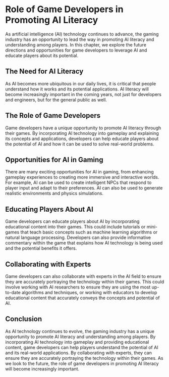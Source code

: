 Role of Game Developers in Promoting AI Literacy
================================================================================================

As artificial intelligence (AI) technology continues to advance, the gaming industry has an opportunity to lead the way in promoting AI literacy and understanding among players. In this chapter, we explore the future directions and opportunities for game developers to leverage AI and educate players about its potential.

The Need for AI Literacy
------------------------

As AI becomes more ubiquitous in our daily lives, it is critical that people understand how it works and its potential applications. AI literacy will become increasingly important in the coming years, not just for developers and engineers, but for the general public as well.

The Role of Game Developers
---------------------------

Game developers have a unique opportunity to promote AI literacy through their games. By incorporating AI technology into gameplay and explaining its concepts and applications, developers can help educate players about the potential of AI and how it can be used to solve real-world problems.

Opportunities for AI in Gaming
------------------------------

There are many exciting opportunities for AI in gaming, from enhancing gameplay experiences to creating more immersive and interactive worlds. For example, AI can be used to create intelligent NPCs that respond to player input and adapt to their preferences. AI can also be used to generate realistic environments and physics simulations.

Educating Players About AI
--------------------------

Game developers can educate players about AI by incorporating educational content into their games. This could include tutorials or mini-games that teach basic concepts such as machine learning algorithms or natural language processing. Developers can also provide informative commentary within the game that explains how AI technology is being used and the potential benefits it offers.

Collaborating with Experts
--------------------------

Game developers can also collaborate with experts in the AI field to ensure they are accurately portraying the technology within their games. This could involve working with AI researchers to ensure they are using the most up-to-date algorithms and techniques, or working with educators to develop educational content that accurately conveys the concepts and potential of AI.

Conclusion
----------

As AI technology continues to evolve, the gaming industry has a unique opportunity to promote AI literacy and understanding among players. By incorporating AI technology into gameplay and providing educational content, game developers can help players understand the potential of AI and its real-world applications. By collaborating with experts, they can ensure they are accurately portraying the technology within their games. As we look to the future, the role of game developers in promoting AI literacy will become increasingly important.
